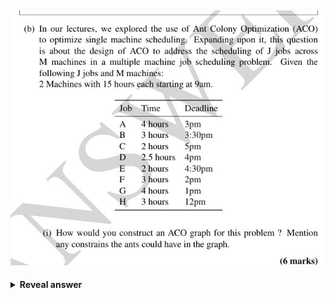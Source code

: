 ## <img src="../../../../../media/paste-a19fe5d9eeea20e13c04c479df0fca45a5d1271c.jpg">
<details>
<summary><b>Reveal answer</b></summary>
<img src="../../../../../media/paste-0c49d2bdbbca47edf3063bc29c09b2a9656ed84e.jpg">
</details>
